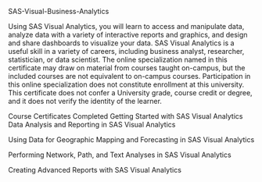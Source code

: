 SAS-Visual-Business-Analytics

Using SAS Visual Analytics, you will learn to access and manipulate data, analyze data with a variety of interactive reports and graphics, and design and share dashboards to visualize your data. SAS Visual Analytics is a useful skill in a variety of careers, including business analyst, researcher, statistician, or data scientist. The online specialization named in this certificate may draw on material from courses taught on-campus, but the included courses are not equivalent to on-campus courses. Participation in this online specialization does not constitute enrollment at this university. This certificate does not confer a University grade, course credit or degree, and it does not verify the identity of the learner.

Course Certificates Completed
Getting Started with SAS Visual Analytics
Data Analysis and Reporting in SAS Visual Analytics

Using Data for Geographic Mapping and Forecasting in SAS Visual Analytics

Performing Network, Path, and Text Analyses in SAS Visual Analytics

Creating Advanced Reports with SAS Visual Analytics
